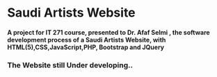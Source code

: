 # Saudi Artists Website
#### A project for IT 271 course, presented to Dr. Afaf Selmi , the software development process of a Saudi Artists Website, with HTML(5),CSS,JavaScript,PHP, Bootstrap and JQuery


### The Website still Under developing..
